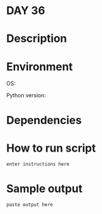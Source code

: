 
# DAY 36

# Description

# Environment
OS:

Python version:

# Dependencies

# How to run script
```
enter instructions here
```

# Sample output
```
paste output here
```

